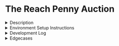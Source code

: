 # The Reach Penny Auction  

<details><summary>Description</summary>
<p>
A penny auction is a rather simple bidding game.  
An Auctioneer starts an auction by placing an initial amount in the pot and setting a deadline. Once the auction has started, they can send out invites.  
Bidders use those invites to join an auction and compete to be the first to bid 1% of the current pot in a series of rounds.  
After each bid the deadline is reset to its initial value. However, if it ticks all the way down the auction ends and the last Bidder to make a bid wins the pot.  
</p>
</details>
<details><summary>Environment Setup Instructions</summary>
<p>

### Windows

- clone the repository
- open a terminal to the pennyauctionv2 folder 
- from there run the command `yarn install`
- once that has completed run `cd src`
- run the `wsl` command to switch over to linux
- run the `curl https://raw.githubusercontent.com/reach-sh/reach-lang/master/reach -o reach ; chmod +x reach` command to download reach into the src folder
- run the `./reach version` command to ensure it installed
- run the `./reach react` command. This will fail with errors, but it will compile the contract and start up ganache
- press Ctrl + C to halt ./reach react
- start up a new terminal and navigate to the pennyauctionv2 folder 
- now run the `yarn start` command to run the application

### Linux

- clone the repository
- open a terminal to the pennyauctionv2 folder 
- from there run the command `yarn install`
- once that has completed run `cd src`
- run the `curl https://raw.githubusercontent.com/reach-sh/reach-lang/master/reach -o reach ; chmod +x reach` command to download reach into the src folder
- run the `./reach version` command to ensure it installed
- run the `./reach react` command. This will fail with errors, but it will compile the contract + start up ganache
- press Ctrl + C to halt ./reach react
- run the `cd ..` command to navigate back to the pennyauctionv2 folder 
- now run the `yarn start` command to run the application
</p>
</details>
<details><summary>Development Log</summary>
<p>

2/15/21
- create github repo
- establish create react app foundation
- establish reach foundation
- create 'connect wallet' button
- design prototype pages

2/16/21
- break designs down into components
- spa or multi page application? SPA
- download algo signer
- download and install forked algo signer
- test forked algo signer

2/17/21
- decide on what to use for state? built- in react state
- decide on format to use for spa? what was used in tut- 8
- functional components or classes? functional
- determine correct architecture (state, pages, utilities, etc)

2/18/21
- design and test the state architecture
- design and test the spa architecture
- design a rough approximation of the state
- Implement the nav bar component
- Implement the nav title
- Implement the connect wallet component

2/19/21
- add dropdown with functioning faucet to wallet component

2/20/21
- create tablet button component
- standardize component export pattern
- refactor state to allow for component updates

2/21/21
- create setter component
- create start auction page
- create join auction page
- create better page
- create auctioneer page
- create auction end page
- remove test page
- determine input value checking system

2/22/21
- create hovering message component
- set up first part of the auctioneer contract
- set up first part of the better contract
- refactor value setting page
- set up second part of the contract

2/23/21
- hook up pot amount displaying at end
- hook up winner address displaying at end
- create function that notifies the auctioneer of a change in the value of the pot
- hook up last bidder address displaying
- show auctioneers address as initial bid address
- show the initial pot amount
- show the amount the user will be bidding
- show the currency being used
- standardize usage of React.useContext or useContext
- display message noting that the user is waiting for the next bidding cycle

2/24/21
- rename better to bidder and related verbage
- install style library
- create explanation of a penny auction 
- Display alert when bid fails
- style navbar
- style connect wallet
- style message notice
- style home page

2/25/21
- style start auction page
- style join auction page
- style bidder page
- style auctioneer page
- style auction ends page
- update balance after bid is placed

2/26/21
- create test file
- implement prettier
- check if mayBet needs the potbalance

2/27/21
- update readme
- put designs into the repository
- put currency abbreviation on the StartAuction page  
- put notice about block time near the deadline entry on the StartAuction page  
- disable autocomplete on input fields  

3/2/21
- add extra line inbetween exit and winner on AuctionEnds page  
- fix decimal value trim error  

3/8/21
- get rid of the 'don't bid' button  
- display a popup message when an input is invalid  
- update readme with setup instructions  

3/9/21
- allow manually setting the deadline

3/10/21
- record 4/5 of the demo video

3/11/21
- integrate the algorand network
- fix application title
- get loading button for contract deploy  
- check balance before submitting contract  
- get favicon  

record the rest of the demo video  
</p>
</details>
<details><summary>Edgecases</summary>
<p>  

- If the contract has ended and a bidder was still being asked if they want to bid, then they run the risk of sending the bid the bid to a dead contract (ie. losing their bid) if they do bid. This is because the check for their bid is a promise and they won't be notified of the contract closing until after that promise resolves
    - This edgecase is a metamask artifact ^
- If the contract has ended and a user inputs the invite, then there is no way to catch the error that will result  

</p>
</details>

